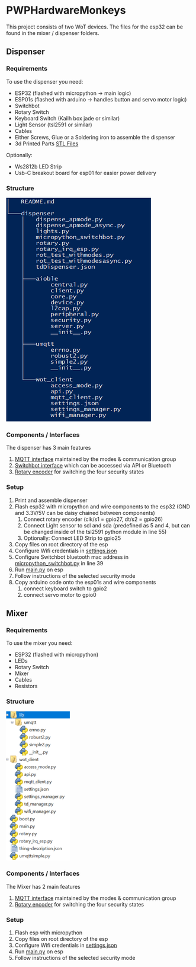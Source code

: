 # PWPHardwareMonkeys

This project consists of two WoT devices. The files for the esp32 can be found in the mixer / dispenser folders.

##  Dispenser

### Requirements

To use the dispenser you need:

- ESP32 (flashed with micropython -> main logic)
- ESP01s (flashed with arduino -> handles button and servo motor logic)
- Switchbot
- Rotary Switch
- Keyboard Switch (Kailh box jade or similar)
- Light Sensor (tsl2591 or similar)
- Cables
- Either Screws, Glue or a Soldering iron to assemble the dispenser
- 3d Printed Parts [STL Files](dispenser/dispenser_stls)

Optionally:
- Ws2812b LED Strip
- Usb-C breakout board for esp01 for easier power delivery

### Structure
![image](structure_dispenser.png)

### Components / Interfaces
The dispenser has 3 main features

1. [MQTT interface](dispenser/wot_client/api.py) maintained by the modes & communication group 
2. [Switchbot interface](dispenser/micropython_switchbot.py) which can be accessed via API or Bluetooth
3. [Rotary encoder](dispenser/rotary_irq_esp.py) for switching the four security states

### Setup

1. Print and assemble dispenser 
2. Flash esp32 with micropython and wire components to the esp32 (GND and 3.3V/5V can be daisy chained between components)
    1. Connect rotary encoder (clk/s1 = gpio27, dt/s2 = gpio26)
    2. Connect Light sensor to scl and sda (predefined as 5 and 4, but can be changed inside of the tsl2591 python module in line 55)
    3. Optionally: Connect LED Strip to gpio25
3. Copy files on root directory of the esp
4. Configure Wifi credentials in [settings.json](dispenser/wot_client/settings.json)
5. Configure Switchbot bluetooth mac address in [micropython_switchbot.py](dispenser/micropython_switchbot.py) in line 39
6. Run [main.py](dispenser/main.py) on esp
7. Follow instructions of the selected security mode
8. Copy arduino code onto the esp01s and wire components 
    1. connect keyboard switch to gpio2
    2. connect servo motor to gpio0

## Mixer

### Requirements

To use the mixer you need:

- ESP32 (flashed with micropython)
- LEDs
- Rotary Switch
- Mixer
- Cables
- Resistors

### Structure
![image](structure_mixer.png)

### Components / Interfaces
The Mixer has 2 main features

1. [MQTT interface](mixer/wot_client/api.py) maintained by the modes & communication group 
2. [Rotary encoder](mixer/rotary_irq_esp.py) for switching the four security states

### Setup

1. Flash esp with micropython
2. Copy files on root directory of the esp
3. Configure Wifi credentials in [settings.json](mixer/wot_client/settings.json)
4. Run [main.py](mixer/main.py) on esp
5. Follow instructions of the selected security mode